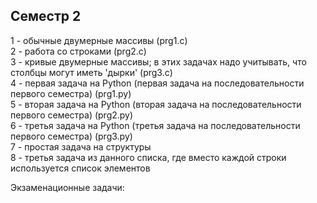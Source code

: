 ## Семестр 2
1 - обычные двумерные массивы (prg1.c)  
2 - работа со строками (prg2.c)  
3 - кривые двумерные массивы; в этих задачах надо учитывать, что столбцы могут иметь 'дырки' (prg3.c)  
4 - первая задача на Python (первая задача на последовательности первого семестра) (prg1.py)  
5 - вторая задача на Python (вторая задача на последовательности первого семестра) (prg2.py)  
6 - третья задача на Python (третья задача на последовательности первого семестра) (prg3.py)  
7 - простая задача на структуры  
8 - третья задача из данного списка, где вместо каждой строки используется список элементов  

Экзаменационные задачи:
